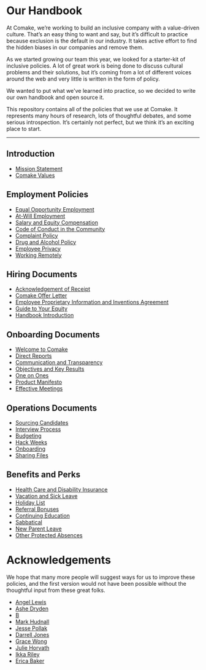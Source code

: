 # Our Handbook

At Comake, we’re working to build an inclusive company with a value-driven culture. That’s an easy thing to want and say, but it’s difficult to practice because exclusion is the default in our industry. It takes active effort to find the hidden biases in our companies and remove them.

As we started growing our team this year, we looked for a starter-kit of inclusive policies. A lot of great work is being done to discuss cultural problems and their solutions, but it’s coming from a lot of different voices around the web and very little is written in the form of policy.

We wanted to put what we've learned into practice, so we decided to write our own handbook and open source it.

This repository contains all of the policies that we use at Comake. It represents many hours of research, lots of thoughtful debates, and some serious introspection. It’s certainly not perfect, but we think it’s an exciting place to start.

***


## Introduction
* [Mission Statement](https://github.com/comake/handbook/blob/master/Mission%20Statement.md)
* [Comake Values](https://github.com/comake/handbook/blob/master/Comake%20Values.md)

## Employment Policies
* [Equal Opportunity Employment](https://github.com/comake/handbook/blob/master/Employment%20Policies/Equal%20Opportunity%20Employment.md)
* [At-Will Employment](https://github.com/comake/handbook/blob/master/Employment%20Policies/At-Will%20Employment.md)
* [Salary and Equity Compensation](https://github.com/comake/handbook/blob/master/Employment%20Policies/Salary%20and%20Equity%20Compensation.md)
* [Code of Conduct in the Community](https://github.com/comake/handbook/blob/master/Employment%20Policies/Code%20of%20Conduct%20in%20the%20Community.md)
* [Complaint Policy](https://github.com/comake/handbook/blob/master/Employment%20Policies/Complaint%20Policy.md)
* [Drug and Alcohol Policy](https://github.com/comake/handbook/blob/master/Employment%20Policies/Drug%20and%20Alcohol%20Policy.md)
* [Employee Privacy](https://github.com/comake/handbook/blob/master/Employment%20Policies/Employee%20Privacy.md)
* [Working Remotely](https://github.com/comake/handbook/blob/master/Employment%20Policies/Working%20Remotely.md)

## Hiring Documents
* [Acknowledgement of Receipt](https://github.com/comake/handbook/blob/master/Hiring%20Documents/Acknowledgment%20of%20Receipt.md)
* [Comake Offer Letter](https://github.com/comake/handbook/blob/master/Hiring%20Documents/Comake%20Offer%20Letter.md)
* [Employee Proprietary Information and Inventions Agreement](https://github.com/comake/handbook/blob/master/Hiring%20Documents/Employee%20Proprietary%20Information%20and%20Inventions%20Assignment%20Agreement.md)
* [Guide to Your Equity](https://github.com/comake/handbook/blob/master/Hiring%20Documents/Guide%20to%20Your%20Equity.md)
* [Handbook Introduction](https://github.com/comake/handbook/blob/master/Hiring%20Documents/Handbook%20Introduction.md)

## Onboarding Documents
* [Welcome to Comake](https://github.com/comake/handbook/blob/master/Onboarding%20Documents/Welcome%20to%20comake.md)
* [Direct Reports](https://github.com/comake/handbook/blob/master/Onboarding%20Documents/Direct%20Reports.md)
* [Communication and Transparency](https://github.com/comake/handbook/blob/master/Onboarding%20Documents/Communication%20and%20Transparency.md)
* [Objectives and Key Results](https://github.com/comake/handbook/blob/master/Onboarding%20Documents/Objectives%20and%20Key%20Results.md)
* [One on Ones](https://github.com/comake/handbook/blob/master/Onboarding%20Documents/One%20on%20Ones.md)
* [Product Manifesto](https://github.com/comake/handbook/blob/master/Onboarding%20Documents/Product%20Manifesto.md)
* [Effective Meetings](https://github.com/comake/handbook/blob/master/Operations%20Documents/Effective%20Meetings.md)

## Operations Documents
* [Sourcing Candidates](https://github.com/comake/handbook/blob/master/Operations%20Documents/Sourcing%20Candidates.md)
* [Interview Process](https://github.com/comake/handbook/blob/master/Operations%20Documents/Interview%20Process.md)
* [Budgeting](https://github.com/comake/handbook/blob/master/Operations%20Documents/Budgeting.md)
* [Hack Weeks](https://github.com/comake/handbook/blob/master/Operations%20Documents/Hack%20Weeks.md)
* [Onboarding](https://github.com/comake/handbook/blob/master/Operations%20Documents/Onboarding.md)
* [Sharing Files](https://github.com/comake/handbook/blob/master/Operations%20Documents/Sharing%20Files.md)

## Benefits and Perks
* [Health Care and Disability Insurance](https://github.com/comake/handbook/blob/master/Benefits%20and%20Perks/Healthcare%20and%20Disability%20Insurance.md)
* [Vacation and Sick Leave](https://github.com/comake/handbook/blob/master/Benefits%20and%20Perks/Vacation%20and%20Sick%20Leave.md)
* [Holiday List](https://github.com/comake/handbook/blob/master/Benefits%20and%20Perks/Holiday%20List.md)
* [Referral Bonuses](https://github.com/comake/handbook/blob/master/Benefits%20and%20Perks/Referral%20Bonuses.md)
* [Continuing Education](https://github.com/comake/handbook/blob/master/Benefits%20and%20Perks/Continuing%20Education.md)
* [Sabbatical](https://github.com/comake/handbook/blob/master/Benefits%20and%20Perks/Sabbatical.md)
* [New Parent Leave](https://github.com/comake/handbook/blob/master/Benefits%20and%20Perks/New%20Parent%20Leave.md)
* [Other Protected Absences](https://github.com/comake/handbook/blob/master/Benefits%20and%20Perks/Other%20Protected%20Absences.md)



# Acknowledgements

We hope that many more people will suggest ways for us to improve these policies, and the first version would not have been possible without the thoughtful input from these great folks.

* [Angel Lewis](http://www.allemployerlaw.com/)
* [Ashe Dryden](http://www.ashedryden.com/)
* [B](https://twitter.com/brennenbyrne)
* [Mark Hudnall](https://twitter.com/landakram)
* [Jesse Pollak](https://twitter.com/jessepollak)
* [Darrell Jones](https://twitter.com/darrelljonesiii)
* [Grace Wong](https://twitter.com/gwongz)
* [Julie Horvath](https://twitter.com/nrrrdcore)
* [Ikka Riley](https://twitter.com/isicalynn)
* [Erica Baker](https://twitter.com/ericajoy)
